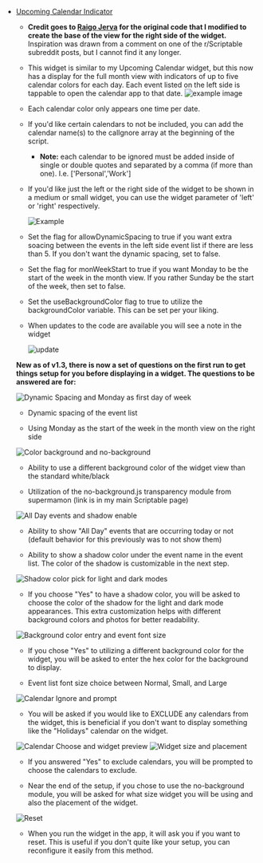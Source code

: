 * [Upcoming Calendar Indicator](Upcoming%20Calendar%20Indicator.js)  
    * **Credit goes to [Raigo Jerva](https://gist.github.com/rudotriton/b51d227c3d1d9cb497829ae45583224f#instructions) for the original code that I modified to create the base of the view for the right side of the widget.**
        Inspiration was drawn from a comment on one of the r/Scriptable subreddit posts, but I cannot find it any longer. 
    * This widget is similar to my Upcoming Calendar widget, but this now has a display for the full month view with indicators of up to five calendar colors for each day. Each event listed on the left side is tappable to open the calendar app to that date. 
    ![example image](https://i.imgur.com/0QVdD7s.jpg)
    * Each calendar color only appears one time per date. 
    * If you'd like certain calendars to not be included, you can add the calendar name(s) to the calIgnore array at the beginning of the script. 
        * **Note:** each calendar to be ignored must be added inside of single or double quotes and separated by a comma (if more than one). I.e. ['Personal','Work']
    * If you'd like just the left or the right side of the widget to be shown in a medium or small widget, you can use the widget parameter of 'left' or 'right' respectively. 
        
        ![Example](https://i.imgur.com/ri9Wzwr.jpg)
    * Set the flag for allowDynamicSpacing to true if you want extra soacing between the events in the left side event list if there are less than 5. If you don't want the dynamic spacing, set to false. 
    * Set the flag for monWeekStart to true if you want Monday to be the start of the week in the month view. If  you rather Sunday be the start of the week, then set to false.
    * Set the useBackgroundColor flag to true to utilize the backgroundColor variable. This can be set per your liking.
    * When updates to the code are available you will see a note in the widget
      
        ![update](https://i.imgur.com/owe3L3W.jpg)

    **New as of v1.3, there is now a set of questions on the first run to get things setup for you before displaying in a widget. The questions to be answered are for:**
        
    ![Dynamic Spacing and Monday as first day of week](https://i.imgur.com/ZTMxt3g.jpg)
        
    * Dynamic spacing of the event list

    * Using Monday as the start of the week in the month view on the right side
        
    ![Color background and no-background](https://i.imgur.com/cdCuM29.jpg)
    * Ability to use a different background color of the widget view than the standard white/black

    * Utilization of the no-background.js transparency module from supermamon (link is in my main Scriptable page)
        
    ![All Day events and shadow enable](https://i.imgur.com/5JEuCHe.jpg)
    * Ability to show "All Day" events that are occurring today or not (default behavior for this previously was to not show them)
  
    * Ability to show a shadow color under the event name in the event list. The color of the shadow is customizable in the next step. 

    ![Shadow color pick for light and dark modes](https://i.imgur.com/hYEjkmo.jpg)
    * If you choose "Yes" to have a shadow color, you will be asked to choose the color of the shadow for the light and dark mode appearances. This extra customization helps with different background colors and photos for better readability. 

    ![Background color entry and event font size](https://i.imgur.com/K1cBxB9.jpg)
    * If you chose "Yes" to utilizing a different background color for the widget, you will be asked to enter the hex color for the background to display.
      
    * Event list font size choice between Normal, Small, and Large
 
    ![Calendar Ignore and prompt](https://i.imgur.com/a7q2AOU.jpg)
    * You will be asked if you would like to EXCLUDE any calendars from the widget, this is beneficial if you don't want to display something like the "Holidays" calendar on the widget. 
        
    ![Calendar Choose and widget preview](https://i.imgur.com/LKFvBz7.jpg)
    ![Widget size and placement](https://i.imgur.com/HtO8kXN.jpg)
    * If you answered "Yes" to exclude calendars, you will be prompted to choose the calendars to exclude. 
        
    * Near the end of the setup, if you chose to use the no-background module, you will be asked for what size widget you will be using and also the placement of the widget. 

    ![Reset](https://i.imgur.com/w7kYZB9.jpg)
    * When you run the widget in the app, it will ask you if you want to reset. This is useful if you don't quite like your setup, you can reconfigure it easily from this method. 
